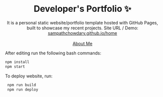 <!-- PROJECT LOGO -->
<br />
<p align="center">
  <h1 align="center">Developer's Portfolio ✨</h1>

  <p align="center">
    It is a personal static website/portfolio template hosted with GitHub Pages, built to showcase my recent projects. Site URL / Demo: 
    <a href="https://sampathchowdary.github.io/home">sampathchowdary.github.io/home</a>
    <br />
    <br />
    <a href="https://sampathchowdary.github.io">About Me</a>
  </p>
</p>


After editing run the following bash commands:

   ```bash
   npm install
   npm start
   ```

To deploy website, run:

   ```bash
    npm run build
    npm run deploy
   ```
